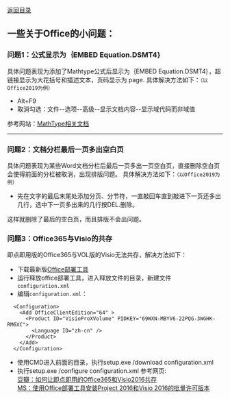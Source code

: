 [返回目录](../catalogue.md)
## 一些关于Office的小问题：　

### 问题1：公式显示为｛EMBED Equation.DSMT4｝

具体问题表现为添加了Mathtype公式后显示为｛EMBED Equation.DSMT4｝，超链接显示为大花括号和描述文本，页码显示为​ page.
具体解决方法如下：`（以Office2019为例）`

+ Alt+F9
+ 取消勾选：文件--选项--高级--显示文档内容--显示域代码而非域值 

参考网站：[MathType相关文档](https://docs.wiris.com/en/mathtype/mathtype_desktop/support_notices/tn73)

--------
### 问题2：文档分栏最后一页多出空白页

具体问题表现为某些Word文档分栏后最后一页多出一页空白页，直接删除空白页会使得前面的分栏被取消，出现排版问题。
具体解决方法如下：`（以Office2019为例）`
+ 先在文字的最后末尾处添加分页、分节符，一直敲回车直到敲进下一页还多出几行，选中下一页多出来的几行按DEL.删除。
  
这样就删除了最后的空白页，而且排版不会出问题。  

### 问题3：Office365与Visio的共存
即点即用版的Office365与VOL版的Visio无法共存，解决方法如下：
+ 下载最新版[Office部署工具](https://www.microsoft.com/en-us/download/details.aspx?id=49117)
+ 运行释放office部署工具，进入释放文件的目录，新建文件`configuration.xml`
+ 编辑`configuration.xml`：  
```
  <Configuration>
    <Add OfficeClientEdition="64" >
      <Product ID="VisioProXVolume" PIDKEY="69WXN-MBYV6-22PQG-3WGHK-RM6XC">
        <Language ID="zh-cn" />
      </Product>
    </Add>  
  </Configuration>
```
+ 使用CMD进入前面的目录，执行setup.exe /download configuration.xml
+ 执行setup.exe /configure configuration.xml
参考网页:  
[豆瓣：如何让即点即用的Office365和Visio2016共存](https://www.douban.com/note/698508220/)  
[MS：使用Office部署工具安装Project 2016和Visio 2016的批量许可版本](https://docs.microsoft.com/zh-cn/DeployOffice/use-the-office-deployment-tool-to-install-volume-licensed-editions-of-visio-2016?redirectSourcePath=%252fzh-cn%252farticle%252f%25e4%25bd%25bf%25e7%2594%25a8-Office-%25e9%2583%25a8%25e7%25bd%25b2%25e5%25b7%25a5%25e5%2585%25b7%25e5%25ae%2589%25e8%25a3%2585-Visio-2016-%25e5%2592%258c-Project-2016-%25e7%259a%2584%25e6%2589%25b9%25e9%2587%258f%25e8%25ae%25b8%25e5%258f%25af%25e7%2589%2588%25e6%259c%25ac-82691bd7-a3d5-47ca-8d8a-0ee43ec2c01f)